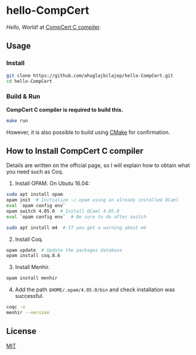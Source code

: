 # hello-CompCert
*Hello, World!* at [CompCert C compiler](https://github.com/AbsInt/CompCert).

## Usage
### Install
```sh
git clone https://github.com/ahuglajbclajep/hello-CompCert.git
cd hello-CompCert
```

### Build & Run
**CompCert C compiler is required to build this.**
```sh
make run
```

However, it is also possible to build using [CMake](https://github.com/Kitware/CMake) for confirmation.

## How to Install CompCert C compiler
Details are written on the official page, so I will explain how to obtain what you need such as Coq.

1. Install OPAM. On Ubutu 16.04:
```sh
sudo apt install opam
opam init  # Initialize ~/.opam using an already installed OCaml
eval `opam config env`
opam switch 4.05.0  # Install OCaml 4.05.0
eval `opam config env`  # Be sure to do after switch

sudo apt install m4  # If you get a warning about m4
```

2. Install Coq.
```sh
opam update  # Update the packages database
opam install coq.8.6
```

3. Install Menhir.
```sh
opam install menhir
```

4. Add the path `$HOME/.opam/4.05.0/bin` and check installation was successful.
```sh
coqc -v
menhir --version
```

## License
[MIT](LICENSE)
